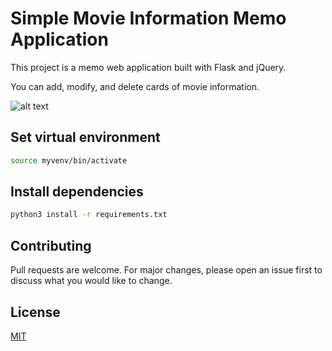 # Simple Movie Information Memo Application

This project is a memo web application built with Flask and jQuery.

You can add, modify, and delete cards of movie information.

![alt text](https://github.com/love-adela/movie_info_memo/blob/main/movie_memo_screen.png)

## Set virtual environment

```bash
source myvenv/bin/activate
```

## Install dependencies

```bash
python3 install -r requirements.txt
```

## Contributing
Pull requests are welcome. For major changes, please open an issue first to discuss what you would like to change.

## License
[MIT](https://choosealicense.com/licenses/mit/)
